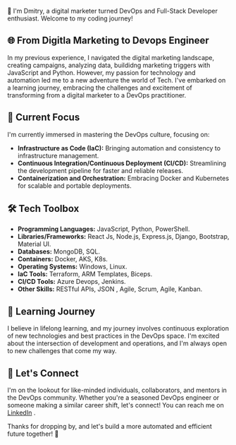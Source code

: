 👋 I'm Dmitry, a digital marketer turned DevOps and Full-Stack Developer enthusiast. Welcome to my coding journey!

## 🌐 From Digitla Marketing to Devops Engineer

In my previous experience, I navigated the digital marketing landscape, creating campaigns, analyzing data, buildidng marketing triggers with JavaScript and Python. However, my passion for technology and automation led me to a new adventure the world of Tech. I've embarked on a learning journey, embracing the challenges and excitement of transforming from a digital marketer to a DevOps practitioner.

## 🚀 Current Focus

I'm currently immersed in mastering the DevOps culture, focusing on:

- **Infrastructure as Code (IaC):** Bringing automation and consistency to infrastructure management.
- **Continuous Integration/Continuous Deployment (CI/CD):** Streamlining the development pipeline for faster and reliable releases.
- **Containerization and Orchestration:** Embracing Docker and Kubernetes for scalable and portable deployments.

## 🛠️ Tech Toolbox

- **Programming Languages:** JavaScript, Python, PowerShell. 
- **Libraries/Frameworks:** React Js, Node.js, Express.js, Django, Bootstrap, Material UI.
- **Databases:** MongoDB, SQL.
- **Containers:** Docker, AKS, K8s.
- **Operating Systems:** Windows, Linux.
- **IaC Tools:** Terraform, ARM Templates, Biceps.
- **CI/CD Tools:** Azure Devops, Jenkins.
- **Other Skills:** RESTful APIs, JSON , Agile, Scrum, Agile, Kanban. 

## 🌱 Learning Journey

I believe in lifelong learning, and my journey involves continuous exploration of new technologies and best practices in the DevOps space. I'm excited about the intersection of development and operations, and I'm always open to new challenges that come my way.

## 🤝 Let's Connect

I'm on the lookout for like-minded individuals, collaborators, and mentors in the DevOps community. Whether you're a seasoned DevOps engineer or someone making a similar career shift, let's connect! You can reach me on [LinkedIn]([your-linkedin-profile](https://www.linkedin.com/in/dmitry-tsuverkalov/)) .

Thanks for dropping by, and let's build a more automated and efficient future together! 🚀


